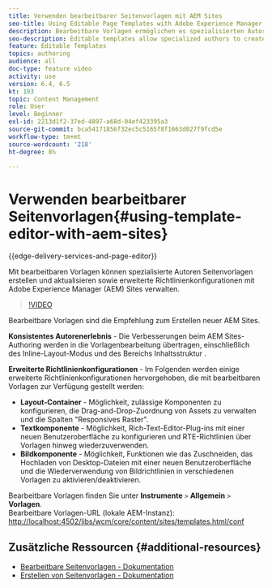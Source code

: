 ```yaml
---
title: Verwenden bearbeitbarer Seitenvorlagen mit AEM Sites
seo-title: Using Editable Page Templates with Adobe Experience Manager Sites
description: Bearbeitbare Vorlagen ermöglichen es spezialisierten Autoren, Seitenvorlagen zu erstellen und zu aktualisieren und erweiterte Richtlinienkonfigurationen mit AEM Sites zu verwalten.
seo-description: Editable templates allow specialized authors to create and update page templates and manage advanced policy configurations with Adobe Experience Manager Sites.
feature: Editable Templates
topics: authoring
audience: all
doc-type: feature video
activity: use
version: 6.4, 6.5
kt: 193
topic: Content Management
role: User
level: Beginner
exl-id: 2213d1f2-37ed-4897-a68d-04ef423395a3
source-git-commit: bca54171856f32ec5c5165f8f1663d027f9fcd5e
workflow-type: tm+mt
source-wordcount: '218'
ht-degree: 8%

---
```


# Verwenden bearbeitbarer Seitenvorlagen{#using-template-editor-with-aem-sites}

{{edge-delivery-services-and-page-editor}}

Mit bearbeitbaren Vorlagen können spezialisierte Autoren Seitenvorlagen erstellen und aktualisieren sowie erweiterte Richtlinienkonfigurationen mit Adobe Experience Manager (AEM) Sites verwalten.

>[!VIDEO](https://video.tv.adobe.com/v/326784?quality=12&learn=on)

Bearbeitbare Vorlagen sind die Empfehlung zum Erstellen neuer AEM Sites.

**Konsistentes Autorenerlebnis** - Die Verbesserungen beim AEM Sites-Authoring werden in die Vorlagenbearbeitung übertragen, einschließlich des Inline-Layout-Modus und des Bereichs Inhaltsstruktur .

**Erweiterte Richtlinienkonfigurationen** - Im Folgenden werden einige erweiterte Richtlinienkonfigurationen hervorgehoben, die mit bearbeitbaren Vorlagen zur Verfügung gestellt werden:

* **Layout-Container** - Möglichkeit, zulässige Komponenten zu konfigurieren, die Drag-and-Drop-Zuordnung von Assets zu verwalten und die Spalten &quot;Responsives Raster&quot;.
* **Textkomponente** - Möglichkeit, Rich-Text-Editor-Plug-ins mit einer neuen Benutzeroberfläche zu konfigurieren und RTE-Richtlinien über Vorlagen hinweg wiederzuverwenden.
* **Bildkomponente** - Möglichkeit, Funktionen wie das Zuschneiden, das Hochladen von Desktop-Dateien mit einer neuen Benutzeroberfläche und die Wiederverwendung von Bildrichtlinien in verschiedenen Vorlagen zu aktivieren/deaktivieren.

Bearbeitbare Vorlagen finden Sie unter **Instrumente** `>` **Allgemein** `>` **Vorlagen**.\
Bearbeitbare Vorlagen-URL (lokale AEM-Instanz): [http://localhost:4502/libs/wcm/core/content/sites/templates.html/conf](http://localhost:4502/libs/wcm/core/content/sites/templates.html/conf)

## Zusätzliche Ressourcen {#additional-resources}

* [Bearbeitbare Seitenvorlagen - Dokumentation](https://experienceleague.adobe.com/docs/experience-manager-65/developing/platform/templates/page-templates-editable.html?lang=de)
* [Erstellen von Seitenvorlagen - Dokumentation](https://experienceleague.adobe.com/docs/experience-manager-65/authoring/siteandpage/templates.html)
